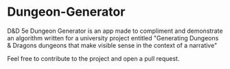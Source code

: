 # Dungeon-Generator ![[](art/app_icon.png "App Icon")]()

D&D 5e Dungeon Generator is an app made to compliment and demonstrate an algorithm written for a university project entitled "Generating Dungeons & Dragons dungeons that make visible sense in the context of a narrative"

Feel free to contribute to the project and open a pull request.

![<img src="art/google-play-icon.png"
      alt="Download from Google Play"
      height="80">](https://play.google.com/store/apps/details?id=com.joeshuff.dddungeongenerator)